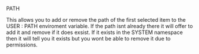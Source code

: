 PATH

This allows you to add or remove the path of the first selected item to the USER : PATH enviroment variable.
If the path isnt already there it will offer to add it and remove if it does exsist.
If it exists in the SYSTEM namespace then it will tell you it exists but you wont be able to remove it due to permissions.

